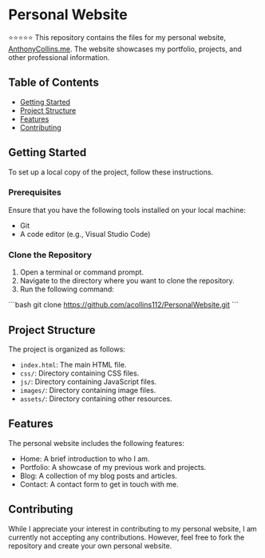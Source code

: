 # Personal Website
⭐️⭐️⭐️⭐️⭐️
This repository contains the files for my personal website, [AnthonyCollins.me](https://anthonycollins.me). The website showcases my portfolio, projects, and other professional information.

## Table of Contents

- [Getting Started](#getting-started)
- [Project Structure](#project-structure)
- [Features](#features)
- [Contributing](#contributing)

## Getting Started

To set up a local copy of the project, follow these instructions.

### Prerequisites

Ensure that you have the following tools installed on your local machine:

- Git
- A code editor (e.g., Visual Studio Code)

### Clone the Repository

1. Open a terminal or command prompt.
2. Navigate to the directory where you want to clone the repository.
3. Run the following command:

\`\`\`bash
git clone https://github.com/acollins112/PersonalWebsite.git
\`\`\`

## Project Structure

The project is organized as follows:

- `index.html`: The main HTML file.
- `css/`: Directory containing CSS files.
- `js/`: Directory containing JavaScript files.
- `images/`: Directory containing image files.
- `assets/`: Directory containing other resources.

## Features

The personal website includes the following features:

- Home: A brief introduction to who I am.
- Portfolio: A showcase of my previous work and projects.
- Blog: A collection of my blog posts and articles.
- Contact: A contact form to get in touch with me.

## Contributing

While I appreciate your interest in contributing to my personal website, I am currently not accepting any contributions. However, feel free to fork the repository and create your own personal website.
